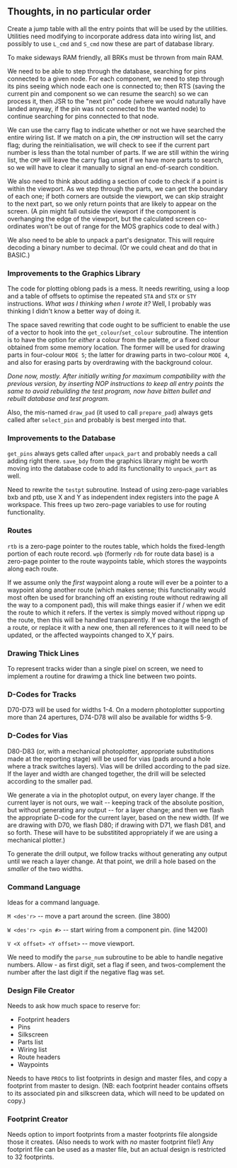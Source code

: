 ## Thoughts, in no particular order

Create a jump table with all the entry points that will be used by the utilities.  Utilities need
modifying to incorporate address data into wiring list, and possibly to use `L_cmd` and `S_cmd` now
these are part of database library.

To make sideways RAM friendly, all BRKs must be thrown from main RAM.  

We need to be able to step through the database, searching for pins connected to a given node.
For each component, we need to step through its pins seeing which node each one is connected to; then
RTS  (saving the current pin and component so we can resume the search)  so we can process it, then
JSR to the "next pin" code  (where we would naturally have landed anyway, if the pin was not connected
to the wanted node)  to continue searching for pins connected to that node.  

We can use the carry flag to indicate whether or not we have searched the entire wiring list.  If we
match on a pin, the `CMP` instruction will set the carry flag; during the reinitialisation, we will
check to see if the current part number is less than the total number of parts.  If we are still
within the wiring list, the `CMP` will leave the carry flag unset if we have more parts to search, so
we will have to clear it manually to signal an end-of-search condition.

We also need to think about adding a section of code to check if a point is within the viewport.  As
we step through the parts, we can get the boundary of each one; if both corners are outside the
viewport, we can skip straight to the next part, so we only return points that are likely to appear
on the screen.  (A pin might fall outside the viewport if the component is overhanging the edge of the
viewport, but the calculated screen co-ordinates won't be out of range for the MOS graphics code to
deal with.)

We also need to be able to unpack a part's designator.  This will require decoding a binary number
to decimal.  (Or we could cheat and do that in BASIC.)

### Improvements to the Graphics Library

The code for plotting oblong pads is a mess.  It needs rewriting, using a loop and a table of offsets
to optimise the repeated `STA` and `STX` or `STY` instructions.  _What was I thinking when I wrote it?_
Well, I probably was thinking I didn't know a better way of doing it.  

The space saved rewriting that code ought to be sufficient to enable the use of a vector to hook into
the `get_colour`/`set_colour` subroutine.  The intention is to have the option for _either_ a colour
from the palette, _or_ a fixed colour obtained from some memory location.  The former will be used for
drawing parts in four-colour `MODE 5`; the latter for drawing parts in two-colour `MODE 4`, and also
for erasing parts by overdrawing with the background colour.

_Done now, mostly.  After initially writing for maximum compatibility with the previous version, by
inserting NOP instructions to keep all entry points the same to avoid rebuilding the test program, now
have bitten bullet and rebuilt database and test program._

Also, the mis-named `draw_pad`  (it used to call  `prepare_pad`)  always gets called after `select_pin`
and probably is best merged into that.

### Improvements to the Database

`get_pins` always gets called after `unpack_part` and probably needs a call adding right there.
`save_bdy` from the graphics library might be worth moving into the database code to add its
functionality to `unpack_part` as well.

Need to rewrite the `testpt` subroutine.  Instead of using zero-page variables bxb and ptb, use X
and Y as independent index registers into the page A workspace.  This frees up two zero-page variables
to use for routing functionality.

### Routes

`rtb` is a zero-page pointer to the routes table, which holds the fixed-length portion of each route record.
`wpb` (formerly `rdb` for route data base) is a zero-page pointer to the route waypoints table, which stores
the waypoints along each route.

If we assume only the _first_ waypoint along a route will ever be a pointer to a waypoint along another route
(which makes sense; this functionality would most often be used for branching off an existing route without
redrawing all the way to a component pad),  this will make things easier if / when we edit the route to which
it refers.  If the vertex is simply moved without rippng up the route, then this will be handled transparently.
If we change the length of a route, or replace it with a new one, then all references to it will need to be
updated, or the affected waypoints changed to X,Y pairs.

### Drawing Thick Lines

To represent tracks wider than a single pixel on screen, we need to implement a routine for drawimg a thick
line between two points.

### D-Codes for Tracks ###

D70-D73 will be used for widths 1-4.  On a modern photoplotter supporting more than 24 apertures, D74-D78 will also be available for widths 5-9.

### D-Codes for Vias ###

D80-D83  (or, with a mechanical photoplotter, appropriate substitutions made at the reporting stage)  will be used for vias  (pads around a hole where a track switches layers).  Vias will be drilled according to the pad size.  If the layer and width are changed together, the drill will be selected according to the smaller pad.

We generate a via in the photoplot output, on every layer change.  If the current layer is not ours, we wait -- keeping track of the absolute position, but without generating any output -- for a layer change; and then we flash the appropriate D-code for the current layer, based on the new width.  (If we are drawing with D70, we flash D80; if drawing with D71, we flash D81, and so forth.  These will have to be substitited appropriately if we are using a mechanical plotter.)

To generate the drill output, we follow tracks without generating any output until we reach a layer change.  At that point, we drill a hole based on the _smaller_ of the two widths.  

### Command Language

Ideas for a command language.  

`M <des'r>` -- move a part around the screen.  (line 3800)

`W <des'r> <pin #>` -- start wiring from a component pin.  (line 14200)

`V <X offset> <Y offset>` -- move viewport.

We need to modify the `parse_num` subroutine to be able to handle negative numbers.  Allow - as first digit,
set a flag if seen, and twos-complement the number after the last digit if the negative flag was set.

### Design File Creator

Needs to ask how much space to reserve for:

* Footprint headers
* Pins
* Silkscreen
* Parts list
* Wiring list
* Route headers
* Waypoints

Needs to have `PROC`s to list footprints in design and master files, and copy a footprint from master to design.  (NB: each footprint header contains offsets to its associated pin and silkscreen data, which will need to be updated on copy.)

### Footprint Creator

Needs option to import footprints from a master footprints file alongside those it creates.  (Also needs to work with _no_ master footprint file!)  Any footprint file can be used as a master file, but an actual design is restricted to 32 footprints.
